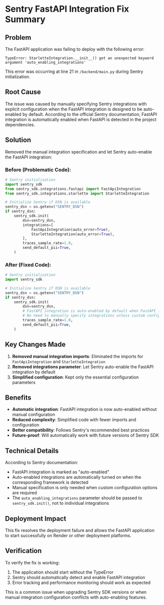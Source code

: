 # Sentry FastAPI Integration Fix Summary

## Problem
The FastAPI application was failing to deploy with the following error:
```
TypeError: StarletteIntegration.__init__() got an unexpected keyword argument 'auto_enabling_integrations'
```

This error was occurring at line 21 in `/backend/main.py` during Sentry initialization.

## Root Cause
The issue was caused by manually specifying Sentry integrations with explicit configuration when the FastAPI integration is designed to be auto-enabled by default. According to the official Sentry documentation, FastAPI integration is automatically enabled when FastAPI is detected in the project dependencies.

## Solution
Removed the manual integration specification and let Sentry auto-enable the FastAPI integration:

### Before (Problematic Code):
```python
# Sentry initialization
import sentry_sdk
from sentry_sdk.integrations.fastapi import FastApiIntegration
from sentry_sdk.integrations.starlette import StarletteIntegration

# Initialize Sentry if DSN is available
sentry_dsn = os.getenv("SENTRY_DSN")
if sentry_dsn:
    sentry_sdk.init(
        dsn=sentry_dsn,
        integrations=[
            FastApiIntegration(auto_error=True),
            StarletteIntegration(auto_error=True),
        ],
        traces_sample_rate=1.0,
        send_default_pii=True,
    )
```

### After (Fixed Code):
```python
# Sentry initialization
import sentry_sdk

# Initialize Sentry if DSN is available
sentry_dsn = os.getenv("SENTRY_DSN")
if sentry_dsn:
    sentry_sdk.init(
        dsn=sentry_dsn,
        # FastAPI integration is auto-enabled by default when FastAPI is detected
        # No need to manually specify integrations unless custom configuration is needed
        traces_sample_rate=1.0,
        send_default_pii=True,
    )
```

## Key Changes Made
1. **Removed manual integration imports**: Eliminated the imports for `FastApiIntegration` and `StarletteIntegration`
2. **Removed integrations parameter**: Let Sentry auto-enable the FastAPI integration by default
3. **Simplified configuration**: Kept only the essential configuration parameters

## Benefits
- **Automatic integration**: FastAPI integration is now auto-enabled without manual configuration
- **Reduced complexity**: Simplified code with fewer imports and configuration
- **Better compatibility**: Follows Sentry's recommended best practices
- **Future-proof**: Will automatically work with future versions of Sentry SDK

## Technical Details
According to Sentry documentation:
- FastAPI integration is marked as "auto-enabled" 
- Auto-enabled integrations are automatically turned on when the corresponding framework is detected
- Manual specification is only needed when custom configuration options are required
- The `auto_enabling_integrations` parameter should be passed to `sentry_sdk.init()`, not to individual integrations

## Deployment Impact
This fix resolves the deployment failure and allows the FastAPI application to start successfully on Render or other deployment platforms.

## Verification
To verify the fix is working:
1. The application should start without the TypeError
2. Sentry should automatically detect and enable FastAPI integration
3. Error tracking and performance monitoring should work as expected

This is a common issue when upgrading Sentry SDK versions or when manual integration configuration conflicts with auto-enabling features.